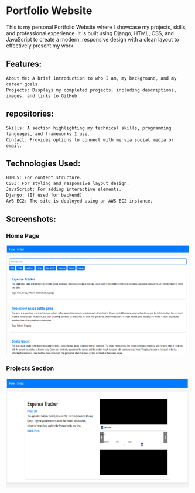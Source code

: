 # Portfolio Website

This is my personal Portfolio Website where I showcase my projects, skills, and professional experience. It is built using Django, HTML, CSS, and JavaScript to create a modern, responsive design with a clean layout to effectively present my work.

## Features:

    About Me: A brief introduction to who I am, my background, and my career goals.
    Projects: Displays my completed projects, including descriptions, images, and links to GitHub 

## repositories:

    Skills: A section highlighting my technical skills, programming languages, and frameworks I use.
    Contact: Provides options to connect with me via social media or email.

## Technologies Used:

    HTML5: For content structure.
    CSS3: For styling and responsive layout design.
    JavaScript: For adding interactive elements.
    Django: (If used for backend)
    AWS EC2: The site is deployed using an AWS EC2 instance.

## Screenshots:

### Home Page
 <img src="images/pf-1.png" alt="Screenshot 1" width="500" height="300">

### Projects Section
 <img src="images/pf-2.png" alt="Screenshot 1" width="500" height="300">